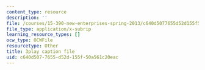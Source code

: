 ```yaml
---
content_type: resource
description: ''
file: /courses/15-390-new-enterprises-spring-2013/c640d5077655d52d155f50a561c20eac_zWgGX71Iws.srt
file_type: application/x-subrip
learning_resource_types: []
ocw_type: OCWFile
resourcetype: Other
title: 3play caption file
uid: c640d507-7655-d52d-155f-50a561c20eac
---
```

